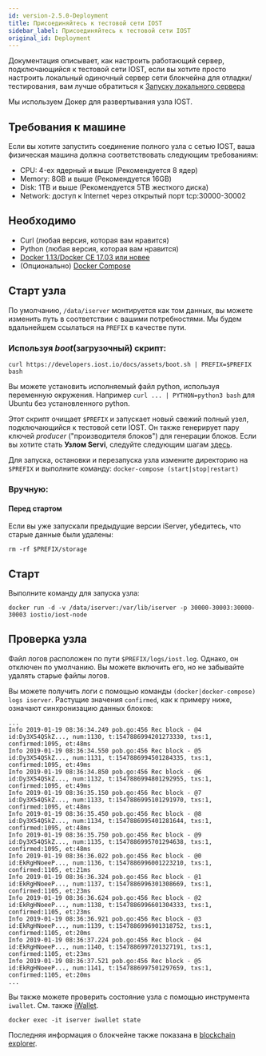 ```yaml
---
id: version-2.5.0-Deployment
title: Присоединяйтесь к тестовой сети IOST
sidebar_label: Присоединяйтесь к тестовой сети IOST
original_id: Deployment
---
```


Документация описывает, как настроить работающий сервер, подключающийся к тестовой сети IOST, если вы хотите просто настроить локальный одиночный сервер сети блокчейна для отладки/тестирования, вам лучше обратиться к [Запуску локального сервера](4-running-iost-node/LocalServer.md)   

Мы используем Докер для развертывания узла IOST.

## Требования к машине

Если вы хотите запустить соединение полного узла с сетью IOST, ваша физическая машина должна соответствовать следующим требованиям:

- CPU: 4-ех ядерный и выше (Рекомендуется 8 ядер)
- Memory: 8GB и выше (Рекомендуется 16GB)
- Disk: 1TB и выше (Рекомендуется 5TB жесткого диска)
- Network: доступ к Internet через открытый порт tcp:30000-30002

## Необходимо

- Curl (любая версия, которая вам нравится)
- Python (любая версия, которая вам нравится)
- [Docker 1.13/Docker CE 17.03 или новее](https://docs.docker.com/install)
- (Опционально) [Docker Compose](https://docs.docker.com/compose/install)

## Старт узла

По умолчанию, `/data/iserver` монтируется как том данных, вы можете изменить путь в соответствии с вашими потребностями.
Мы будем вдальнейшем ссылаться на `PREFIX` в качестве пути.

### Используя *boot*(загрузочный) скрипт:

```
curl https://developers.iost.io/docs/assets/boot.sh | PREFIX=$PREFIX bash
```

Вы можете установить исполняемый файл python, используя переменную окружения.
Например `curl ... | PYTHON=python3 bash` для Ubuntu без установленного python.

Этот скрипт очищает `$PREFIX` и запускает новый свежий полный узел, подключающийся к тестовой сети IOST.
Он также генерирует пару ключей *producer* ("производителя блоков") для генерации блоков.
Если вы хотите стать **Узлом Servi**, следуйте следующим шагам [здесь](4-running-iost-node/Become-Servi-Node.md).

Для запуска, остановки и перезапуска узла измените директорию на `$PREFIX` и выполните команду: `docker-compose (start|stop|restart)`

### Вручную:

#### Перед стартом

Если вы уже запускали предыдущие версии iServer, убедитесь, что старые данные были удалены:

```
rm -rf $PREFIX/storage
```

## Старт

Выполните команду для запуска узла:

```
docker run -d -v /data/iserver:/var/lib/iserver -p 30000-30003:30000-30003 iostio/iost-node
```

## Проверка узла

Файл логов расположен по пути `$PREFIX/logs/iost.log`. Однако, он отключен по умолчанию.
Вы можете включить его, но не забывайте удалять старые файлы логов.

Вы можете получить логи с помощью команды `(docker|docker-compose) logs iserver`.
Растущие значения `confirmed`, как к примеру ниже, означают синхронизацию данных блоков:

```
...
Info 2019-01-19 08:36:34.249 pob.go:456 Rec block - @4 id:Dy3X54QSkZ..., num:1130, t:1547886994201273330, txs:1, confirmed:1095, et:48ms
Info 2019-01-19 08:36:34.550 pob.go:456 Rec block - @5 id:Dy3X54QSkZ..., num:1131, t:1547886994501284335, txs:1, confirmed:1095, et:49ms
Info 2019-01-19 08:36:34.850 pob.go:456 Rec block - @6 id:Dy3X54QSkZ..., num:1132, t:1547886994801292955, txs:1, confirmed:1095, et:49ms
Info 2019-01-19 08:36:35.150 pob.go:456 Rec block - @7 id:Dy3X54QSkZ..., num:1133, t:1547886995101291970, txs:1, confirmed:1095, et:48ms
Info 2019-01-19 08:36:35.450 pob.go:456 Rec block - @8 id:Dy3X54QSkZ..., num:1134, t:1547886995401281644, txs:1, confirmed:1095, et:48ms
Info 2019-01-19 08:36:35.750 pob.go:456 Rec block - @9 id:Dy3X54QSkZ..., num:1135, t:1547886995701294638, txs:1, confirmed:1095, et:48ms
Info 2019-01-19 08:36:36.022 pob.go:456 Rec block - @0 id:EkRgHNoeeP..., num:1136, t:1547886996001223210, txs:1, confirmed:1105, et:21ms
Info 2019-01-19 08:36:36.324 pob.go:456 Rec block - @1 id:EkRgHNoeeP..., num:1137, t:1547886996301308669, txs:1, confirmed:1105, et:23ms
Info 2019-01-19 08:36:36.624 pob.go:456 Rec block - @2 id:EkRgHNoeeP..., num:1138, t:1547886996601304333, txs:1, confirmed:1105, et:23ms
Info 2019-01-19 08:36:36.921 pob.go:456 Rec block - @3 id:EkRgHNoeeP..., num:1139, t:1547886996901318752, txs:1, confirmed:1105, et:20ms
Info 2019-01-19 08:36:37.224 pob.go:456 Rec block - @4 id:EkRgHNoeeP..., num:1140, t:1547886997201327191, txs:1, confirmed:1105, et:23ms
Info 2019-01-19 08:36:37.521 pob.go:456 Rec block - @5 id:EkRgHNoeeP..., num:1141, t:1547886997501297659, txs:1, confirmed:1105, et:20ms
...
```

Вы также можете проверить состояние узла с помощью инструмента `iwallet`.
См. также [iWallet](4-running-iost-node/iWallet.md).

```
docker exec -it iserver iwallet state
```

Последняя информация о блокчейне также показана в [blockchain explorer](https://explorer.iost.io).
